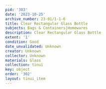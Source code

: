 ```yaml
---
pid: '303'
date: '2023-10-25'
archive_number: 23-01/1-1-6
title: Clear Rectangular Glass Bottle
subjects: Bags & Containers|Homewares
description: Clear Rectangular Glass Bottle
extent: '1'
condition: Good
date_unvalidated: Unknown
creator: Unknown
collector: Unknown
materials: Glass
collection: tinui
key: object
order: '302'
layout: tinui_item
---
```

